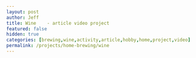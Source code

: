 ```yaml
---
layout: post
author: Jeff
title: Wine    - article video project
featured: false
hidden: true
categories: [brewing,wine,activity,article,hobby,home,project,video]
permalink: /projects/home-brewing/wine
---
```


